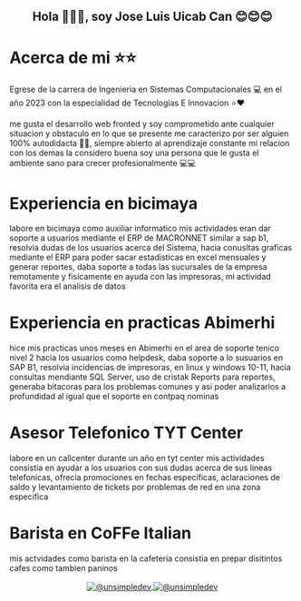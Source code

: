 

<h2 align="center">Hola 👋👋👋, soy Jose Luis Uicab Can 😊😊😊</h2>
  <h1>Acerca de mi ⭐⭐</h1>
<p>Egrese de la carrera de Ingenieria en Sistemas Computacionales 💻 en el año 2023 con la especialidad de Tecnologias E Innovacion ⭐❤️</p>
<p>me gusta el desarrollo web fronted y soy comprometido ante cualquier situacion y obstaculo en lo que se presente 
  me caracterizo por ser alguien 100% autodidacta 🧑‍🎓, siempre abierto al aprendizaje constante mi relacion con los demas la considero buena 
soy una persona que le gusta el ambiente sano para crecer profesionalmente 💻💻</p>


  
<h1> Experiencia en bicimaya</h1>
<p>labore en bicimaya como auxiliar informatico mis actividades eran dar soporte a usuarios mediante el ERP de MACRONNET similar a sap b1, resolvia dudas de los usuarios
acerca del Sistema, hacia conusltas graficas mediante el ERP para poder sacar estadisticas en excel mensuales y generar reportes, daba soporte a todas las sucursales de la empresa
remotamente y fisicamente en ayuda con las impresoras, mi actividad favorita era el analisis de datos </p>

<h1> Experiencia en practicas Abimerhi</h1>

<p> hice mis practicas unos meses en Abimerhi  en el area de soporte tenico nivel 2 hacia los usuarios como helpdesk, daba soporte a lo susuarios en SAP B1, resolvia incidencias de impresoras, en linux
  y  windows 10-11, hacia consultas mendiante SQL Server, uso de cristak Reports para reportes, generaba bitacoras para los problemas comunes y asi poder analizarlos a profundidad
al igual que el soporte en contpaq nominas</p>

<h1>Asesor Telefonico TYT Center</h1>

<p>labore en un callcenter durante un año en tyt center mis actividades consistia en ayudar a los usuarios con sus dudas acerca de sus lineas telefonicas,
ofrecia promociones en fechas especificas, aclaraciones de saldo y levantamiento de tickets por problemas de red en una zona especifica</p>

<h1>Barista en CoFFe Italian</h1>
<p>mis actvidades como barista en la cafeteria consistia en prepar disitintos cafes como tambien paninos </p>

<p align="center">
  <a href="mailto:joseluisuciabcan30@gmail.com" target="blank">
    <img align="center" src="https://img.shields.io/badge/Gmail-4CAF50?style=for-the-badge&logo=gmail&logoColor=white" alt="@unsimpledev" />
  </a>
  <a href="www.linkedin.com/in/joseluis-uicabcan-3796a1136" target="blank">
    <img align="center" src="https://img.shields.io/badge/Linkedin-007BFF?style=for-the-badge&logo=linkedin&logoColor=black" alt="@unsimpledev" />
  </a>
</p>
